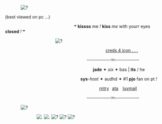 ⠀⠀⠀⠀⠀![?](https://64.media.tumblr.com/d7605a8ed49a8fa228909905ccdf5088/cd39364fab4ed5bf-50/s640x960/c3f2a34c043cd888d7e4f002b80215aa6f27ec37.pnj)

(best viewed on pc ...)
⠀⠀⠀

⠀⠀⠀⠀⠀⠀⠀⠀⠀⠀⠀⠀⠀⠀⠀⠀⠀⠀⠀⠀⠀⠀❝ **kissss** me *!* **kiss** *me* with yourr eyes **closed** *!* ❞ 
⠀⠀
⠀

⠀⠀⠀⠀⠀⠀⠀⠀⠀⠀⠀⠀⠀⠀⠀⠀![?](https://64.media.tumblr.com/30d1e30cd0449cc1b3b6511026830db2/452d2c753c8897c8-89/s500x750/ae900435a784f4cd90b60642ab942539a03bf60e.gif)⠀⠀⠀⠀⠀⠀

⠀⠀⠀⠀⠀⠀⠀⠀⠀⠀⠀⠀⠀⠀⠀⠀⠀⠀⠀⠀⠀⠀⠀⠀⠀⠀⠀⠀⠀⠀⠀⠀[creds  4 icon . . .](https://www.tumblr.com/boygirl-club/748397427586924544/simon-and-betty-dark-academia-graphics?source=share)

⠀⠀⠀⠀⠀⠀⠀⠀⠀⠀⠀⠀⠀⠀⠀⠀⠀⠀⠀⠀⠀⠀⠀⠀⠀⠀────────୨ৎ────────

⠀⠀⠀⠀⠀⠀⠀⠀⠀⠀⠀⠀⠀⠀⠀⠀⠀⠀⠀⠀⠀⠀⠀⠀⠀⠀⠀⠀**jade** ✦ *six* ✦ bas | **its** / he

⠀⠀⠀⠀⠀⠀⠀⠀⠀⠀⠀⠀⠀⠀⠀⠀⠀⠀⠀⠀⠀⠀⠀⠀**sys**-*host* ✦ audhd ✦ #1 **pjo** fan on pt *!*

⠀⠀⠀⠀⠀⠀⠀⠀⠀⠀⠀⠀⠀⠀⠀⠀⠀⠀⠀⠀⠀⠀⠀⠀⠀⠀⠀⠀⠀⠀[rntry](https://rentry.co/-splashwave)⠀[ata](https://lovemari.atabook.org)⠀ [luvmail](https://jadezlovemail.straw.page/)⠀⠀⠀

⠀⠀⠀⠀⠀⠀⠀⠀⠀⠀⠀⠀⠀⠀⠀⠀⠀⠀⠀⠀⠀⠀⠀⠀⠀⠀────────୨ৎ────────

⠀⠀⠀⠀⠀![?](https://64.media.tumblr.com/d7605a8ed49a8fa228909905ccdf5088/cd39364fab4ed5bf-50/s640x960/c3f2a34c043cd888d7e4f002b80215aa6f27ec37.pnj)

⠀⠀⠀⠀⠀⠀⠀⠀⠀⠀![.](https://64.media.tumblr.com/ac5878cef18019f54c5624e2e09d4978/9cf984d66502401c-2c/s100x200/c75b8db53ffa22bc57992f7e8d917fcee94e646a.gif) ![.](https://64.media.tumblr.com/32cbd58fe9da6a87e243c9caad6e9b99/9cf984d66502401c-c7/s100x200/30c4fdc48ac80a8f3538cd13e473594fffbc65c8.pnj) ![?](https://64.media.tumblr.com/b73a1d932af90c67065eadfb1f88df35/9cf984d66502401c-35/s100x200/fc7c684c681b165445f43064583db874883f4ab1.pnj) ![?](https://64.media.tumblr.com/fb2f0726adaca9614f9d59104cda700f/9cf984d66502401c-fb/s100x200/c8f4258a8b1db068419ef8b2f225d8633a1a29be.pnj) ![?](https://64.media.tumblr.com/8ccfb511fca14011bf56f1f84e1e3ee2/a9a7655732edd5c6-34/s100x200/8d11f4c6c92bbc74a59b91aa8c81b1ca931fff37.gif)
